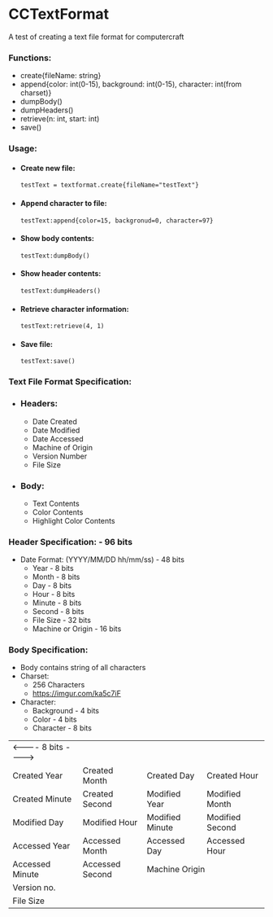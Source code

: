 
# CCTextFormat
 A test of creating a text file format for computercraft

### Functions:
* create{fileName: string}
* append{color: int(0-15), background: int(0-15), character: int(from charset)}
* dumpBody()
* dumpHeaders()
* retrieve(n: int, start: int)
* save()

### Usage:
* #### Create new file:
	```testText = textformat.create{fileName="testText"}``` 
* #### Append character to file:
	```testText:append{color=15, backgronud=0, character=97}```
* #### Show body contents:
	```testText:dumpBody()```
* #### Show header contents:
	```testText:dumpHeaders()```
* #### Retrieve character information: 
	```testText:retrieve(4, 1)```
* #### Save file:
	```testText:save()```

### Text File Format Specification:

* ### Headers:
	* Date Created
	* Date Modified
	* Date Accessed
	* Machine of Origin
	* Version Number
	* File Size

* ### Body:
	* Text Contents
	* Color Contents
	* Highlight Color Contents

### Header Specification: - 96 bits
* Date Format: (YYYY/MM/DD hh/mm/ss) - 48 bits
	* Year			- 8 bits
	* Month			- 8 bits
	* Day			- 8 bits
	* Hour			- 8 bits
	* Minute		- 8 bits
	* Second		- 8 bits
	* File Size 		- 32 bits
	* Machine or Origin 	- 16 bits

### Body Specification:
* Body contains string of all characters
* Charset:
	* 256 Characters
	* https://imgur.com/ka5c7iF
* Character:
	* Background	- 4 bits
	* Color		- 4 bits
	* Character	- 8 bits


<table>
	<tr>
		<td><---- 8 bits ----></td>
	</tr>
	<tr>
		<td>Created Year</td>
		<td>Created Month</td>
		<td>Created Day</td>
		<td>Created Hour</td>
	</tr>
	<tr>
		<td>Created Minute</td>
		<td>Created Second</td>
		<td>Modified Year</td>
		<td>Modified Month</td>
	</tr>
	<tr>
		<td>Modified Day</td>
		<td>Modified Hour</td>
		<td>Modified Minute</td>
		<td>Modified Second</td>
	</tr>
	<tr>
		<td>Accessed Year</td>
		<td>Accessed Month</td>
		<td>Accessed Day</td>
		<td>Accessed Hour</td>
	</tr>
	<tr>
		<td>Accessed Minute</td>
		<td>Accessed Second</td>
		<td colspan=2>Machine Origin</td>
	</tr>
	<tr>
		<td>Version no.</td>
		<td></td>
		<td></td>
		<td></td>
	</tr>
	<tr>
		<td colspan=4>File Size</td>
	</tr>
</table>
